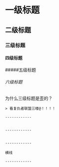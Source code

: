 # 一级标题
## 二级标题
### 三级标题
#### 四级标题
#####五级标题
###### 六级标题
为什么三级标题是歪的？
~~~~  删除线~~~~~~拉拉阿拉~~
> 看复仇者联盟三喽@！！！！

------------


------------


------------

横线

------------


